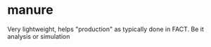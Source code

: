 # manure
Very lightweight, helps "production" as typically done in FACT. Be it analysis or simulation
